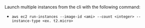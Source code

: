 Launch multiple instances from the cli with the following command:
- ``aws ec2 run-instances --image-id <ami> --count <integer> --instance-type <ex. t2.micro>``
